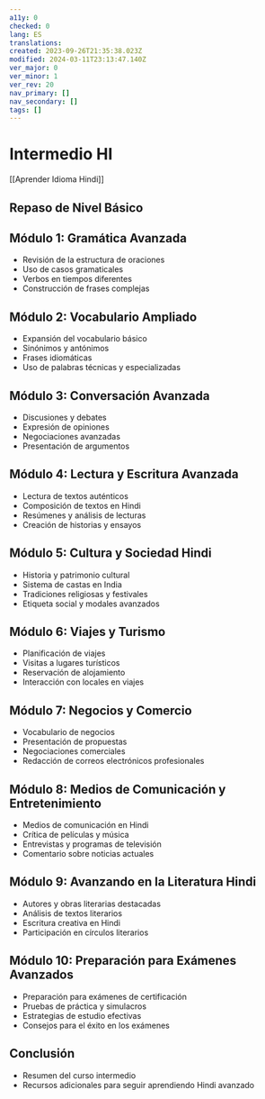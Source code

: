 ```yaml
---
a11y: 0
checked: 0
lang: ES
translations: 
created: 2023-09-26T21:35:38.023Z
modified: 2024-03-11T23:13:47.140Z
ver_major: 0
ver_minor: 1
ver_rev: 20
nav_primary: []
nav_secondary: []
tags: []
---
```

# Intermedio HI

[[Aprender Idioma Hindi]]

## Repaso de Nivel Básico

## Módulo 1: Gramática Avanzada
- Revisión de la estructura de oraciones
- Uso de casos gramaticales
- Verbos en tiempos diferentes
- Construcción de frases complejas

## Módulo 2: Vocabulario Ampliado
- Expansión del vocabulario básico
- Sinónimos y antónimos
- Frases idiomáticas
- Uso de palabras técnicas y especializadas

## Módulo 3: Conversación Avanzada
- Discusiones y debates
- Expresión de opiniones
- Negociaciones avanzadas
- Presentación de argumentos

## Módulo 4: Lectura y Escritura Avanzada
- Lectura de textos auténticos
- Composición de textos en Hindi
- Resúmenes y análisis de lecturas
- Creación de historias y ensayos

## Módulo 5: Cultura y Sociedad Hindi
- Historia y patrimonio cultural
- Sistema de castas en India
- Tradiciones religiosas y festivales
- Etiqueta social y modales avanzados

## Módulo 6: Viajes y Turismo
- Planificación de viajes
- Visitas a lugares turísticos
- Reservación de alojamiento
- Interacción con locales en viajes

## Módulo 7: Negocios y Comercio
- Vocabulario de negocios
- Presentación de propuestas
- Negociaciones comerciales
- Redacción de correos electrónicos profesionales

## Módulo 8: Medios de Comunicación y Entretenimiento
- Medios de comunicación en Hindi
- Crítica de películas y música
- Entrevistas y programas de televisión
- Comentario sobre noticias actuales

## Módulo 9: Avanzando en la Literatura Hindi
- Autores y obras literarias destacadas
- Análisis de textos literarios
- Escritura creativa en Hindi
- Participación en círculos literarios

## Módulo 10: Preparación para Exámenes Avanzados
- Preparación para exámenes de certificación
- Pruebas de práctica y simulacros
- Estrategias de estudio efectivas
- Consejos para el éxito en los exámenes

## Conclusión
- Resumen del curso intermedio
- Recursos adicionales para seguir aprendiendo Hindi avanzado

